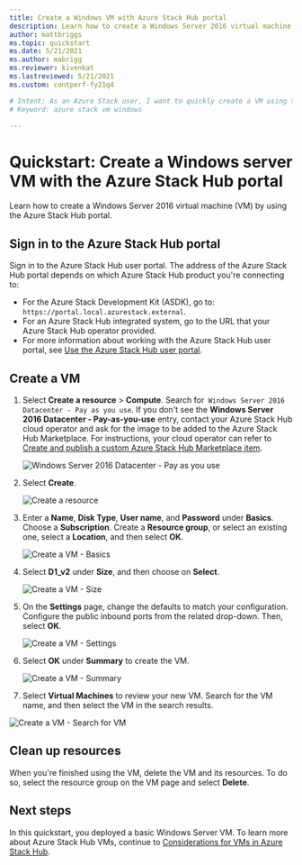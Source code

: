 ```yaml
---
title: Create a Windows VM with Azure Stack Hub portal 
description: Learn how to create a Windows Server 2016 virtual machine (VM) with the Azure Stack Hub portal.
author: mattbriggs
ms.topic: quickstart
ms.date: 5/21/2021
ms.author: mabrigg
ms.reviewer: kivenkat
ms.lastreviewed: 5/21/2021
ms.custom: contperf-fy21q4

# Intent: As an Azure Stack user, I want to quickly create a VM using the Azure Stack portal so I can begin using the VM.
# Keyword: azure stack vm windows

---
```



# Quickstart: Create a Windows server VM with the Azure Stack Hub portal

Learn how to create a Windows Server 2016 virtual machine (VM) by using the Azure Stack Hub portal.

## Sign in to the Azure Stack Hub portal

Sign in to the Azure Stack Hub user portal. The address of the Azure Stack Hub portal depends on which Azure Stack Hub product you're connecting to:

* For the Azure Stack Development Kit (ASDK), go to: `https://portal.local.azurestack.external`.
* For an Azure Stack Hub integrated system, go to the URL that your Azure Stack Hub operator provided.
* For more information about working with the Azure Stack Hub user portal, see [Use the Azure Stack Hub user portal](https://docs.microsoft.com/azure-stack/user/azure-stack-use-portal).

## Create a VM

1. Select **Create a resource** > **Compute**. Search for` Windows Server 2016 Datacenter - Pay as you use`.
    If you don't see the **Windows Server 2016 Datacenter - Pay-as-you-use** entry, contact your Azure Stack Hub cloud operator and ask for the image to be added to the Azure Stack Hub Marketplace. For instructions, your cloud operator can refer to [Create and publish a custom Azure Stack Hub Marketplace item](../operator/azure-stack-create-and-publish-marketplace-item.md).

    ![Windows Server 2016 Datacenter - Pay as you use](./media/azure-stack-quick-windows-portal/image1a.png)

1. Select **Create**.

    ![Create a resource](./media/azure-stack-quick-windows-portal/image2a.png)

1. Enter a **Name**, **Disk Type**, **User name**, and **Password** under **Basics**. Choose a **Subscription**. Create a **Resource group**, or select an existing one, select a **Location**, and then select **OK**.

    ![Create a VM - Basics](./media/azure-stack-quick-windows-portal/image3a.png)

1. Select **D1_v2** under **Size**,  and then choose on **Select**.

    ![Create a VM - Size](./media/azure-stack-quick-windows-portal/image4a.png)

1. On the **Settings** page, change the defaults to match your configuration. Configure the public inbound ports from the related drop-down. Then, select **OK**.

    ![Create a VM - Settings](./media/azure-stack-quick-windows-portal/image5a.png)

1. Select **OK** under **Summary** to create the VM.

    ![Create a VM - Summary](./media/azure-stack-quick-windows-portal/image6a.png)

1. Select **Virtual Machines** to review your new VM. Search for the VM name, and then select the VM in the search results.

![Create a VM - Search for VM](./media/azure-stack-quick-windows-portal/image7a.png)

## Clean up resources

When you're finished using the VM, delete the VM and its resources. To do so, select the resource group on the VM page and select **Delete**.

## Next steps

In this quickstart, you deployed a basic Windows Server VM. To learn more about Azure Stack Hub VMs, continue to [Considerations for VMs in Azure Stack Hub](azure-stack-vm-considerations.md).
